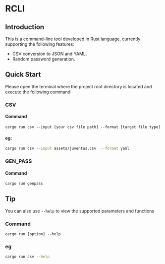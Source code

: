 # RCLI

## Introduction

This is a command-line tool developed in Rust language, currently supporting the following features:
* CSV conversion to JSON and YAML.
* Random password generation.

## Quick Start
Please open the terminal where the project root directory is located and execute the following command

### CSV
#### Command

```
cargo run csv --input [your csv file path] --format [target file type]
```

#### eg:
```bash
cargo run csv --input assets/juventus.csv  --format yaml
```

### GEN_PASS
#### Command

```bash
cargo run genpass
```

## Tip

You can also use ``--help`` to view the supported parameters and functions

### Command

```
cargo run [option] --help
```

### eg
```bash
cargo run csv --help
```
